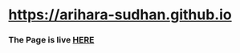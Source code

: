 # https://arihara-sudhan.github.io
<h3>The Page is live <a href="https://arihara-sudhan.github.io">HERE</a></h3>
